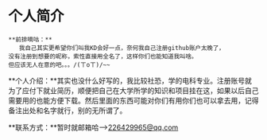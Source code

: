 # 个人简介
    **前排嘀咕：**
	   我自己其实更希望你们叫我KD会好一点，奈何我自己注册github账户太晚了，
	没有注册到想要的昵称，索性直接用全名了，这样你们也能知道我叫啥。
    但应该无人在意的吧。。。/(ㄒoㄒ)/~~

**个人介绍：**其实也没什么好写的，我比较社恐，学的电科专业。注册账号就为了应付下就业简历，顺便把自己在大学所学的知识和项目挂在这，如果以后自己需要用的也能方便下载。然后里面的东西可能对你们有用你们也可以拿去用，记得备注出处和名字就行，别的无所谓了。

**联系方式：**暂时就邮箱哈-->226429965@qq.com
